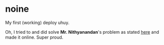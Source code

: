 # noine
My first (working) deploy uhuy.

Oh, I tried to and did solve **Mr. Nithyanandan**'s problem as stated [here](https://www.spoj.com/problems/NITHY/) and made it online. Super proud.
